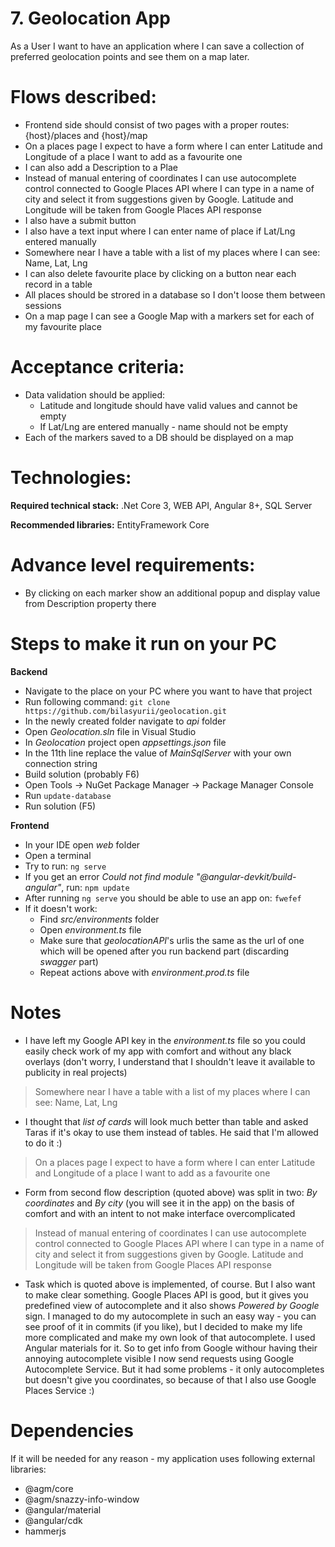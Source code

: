 # 7. Geolocation App
As a User I want to have an application where I can save a collection of preferred geolocation points and see them on a map later.

# Flows described:
- Frontend side should consist of two pages with a proper routes: {host}/places and {host}/map
- On a places page I expect to have a form where I can enter Latitude and Longitude of a place I want to add as a favourite one
- I can also add a Description to a Plae
- Instead of manual entering of coordinates I can use autocomplete control connected to Google Places API where I can type in a name of city and select it from suggestions given by Google. Latitude and Longitude will be taken from Google Places API response
- I also have a submit button
- I also have a text input where I can enter name of place if Lat/Lng entered manually
- Somewhere near I have a table with a list of my places where I can see: Name, Lat, Lng
- I can also delete favourite place by clicking on a button near each record in a table
- All places should be strored in a database so I don't loose them between sessions
- On a map page I can see a Google Map with a markers set for each of my favourite place

# Acceptance criteria:
- Data validation should be applied:
  - Latitude and longitude should have valid values and cannot be empty
  - If Lat/Lng are entered manually - name should not be empty
- Each of the markers saved to a DB should be displayed on a map

# Technologies:
**Required technical stack:**
.Net Core 3, WEB API, Angular 8+, SQL Server

**Recommended libraries:**
EntityFramework Core

# Advance level requirements:
- By clicking on each marker show an additional popup and display value from Description property there

# Steps to make it run on your PC
**Backend**
 - Navigate to the place on your PC where you want to have that project
 - Run following command:
 `git clone https://github.com/bilasyurii/geolocation.git`
 - In the newly created folder navigate to *api* folder
 - Open *Geolocation.sln* file  in Visual Studio
 - In *Geolocation* project open *appsettings.json* file
 - In the 11th line replace the value of *MainSqlServer* with your own connection string
 - Build solution (probably F6)
 - Open Tools → NuGet Package Manager → Package Manager Console
 - Run `update-database`
 - Run solution (F5)

**Frontend**
 - In your IDE open *web* folder
 - Open a terminal
 - Try to run: `ng serve`
 - If you get an error *Could not find module "@angular-devkit/build-angular"*, run: `npm update`
- After running `ng serve` you should be able to use an app on:
`fwefef`
 - If it doesn't work:
	 - Find *src/environments* folder
	 - Open *environment.ts* file
	 - Make sure that *geolocationAPI*'s urlis the same as the url of one which will be opened after you run backend part (discarding *swagger* part)
	 - Repeat actions above with *environment.prod.ts* file

# Notes
 - I have left my Google API key in the *environment.ts* file so you could easily check work of my app with comfort and without any black overlays (don't worry, I understand that I shouldn't leave it available to publicity in real projects)
 

> Somewhere near I have a table with a list of my places where I can see: Name, Lat, Lng

 - I thought that *list of cards* will look much better than table and asked Taras if it's okay to use them instead of tables. He said that I'm allowed to do it :)

> On a places page I expect to have a form where I can enter Latitude and Longitude of a place I want to add as a favourite one

 - Form from second flow description (quoted above) was split in two: *By coordinates* and *By city* (you will see it in the app) on the basis of comfort and with an intent to not make interface overcomplicated

> Instead of manual entering of coordinates I can use autocomplete control connected to Google Places API where I can type in a name of city and select it from suggestions given by Google. Latitude and Longitude will be taken from Google Places API response

 - Task which is quoted above is implemented, of course. But I also want to make clear something. Google Places API is good, but it gives you predefined view of autocomplete and it also shows *Powered by Google* sign. I managed to do my autocomplete in such an easy way - you can see proof of it in commits (if you like), but I decided to make my life more complicated and make my own look of that autocomplete. I used Angular materials for it. So to get info from Google withour having their annoying autocomplete visible I now send requests using Google Autocomplete Service. But it had some problems - it only autocompletes but doesn't give you coordinates, so because of that I also use Google Places Service :)

# Dependencies

If it will be needed for any reason - my application uses following external libraries: 

 - @agm/core
 -  @agm/snazzy-info-window
 - @angular/material
 - @angular/cdk
 - hammerjs
